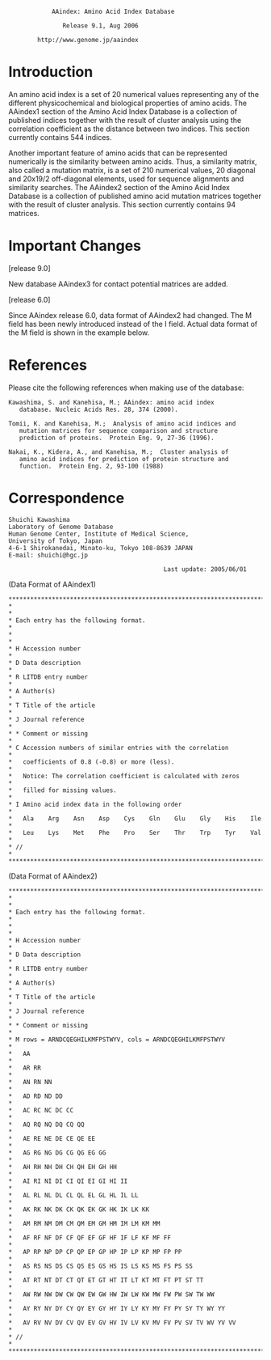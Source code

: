 
                AAindex: Amino Acid Index Database

                   Release 9.1, Aug 2006

            http://www.genome.jp/aaindex

Introduction
============

An amino acid index is a set of 20 numerical values representing any
of the different physicochemical and biological properties of amino
acids.  The AAindex1 section of the Amino Acid Index Database is a
collection of published indices together with the result of cluster
analysis using the correlation coefficient as the distance between
two indices.  This section currently contains 544 indices.

Another important feature of amino acids that can be represented
numerically is the similarity between amino acids.  Thus, a similarity
matrix, also called a mutation matrix, is a set of 210 numerical values,
20 diagonal and 20x19/2 off-diagonal elements, used for sequence
alignments and similarity searches.  The AAindex2 section of the Amino
Acid Index Database is a collection of published amino acid mutation
matrices together with the result of cluster analysis.  This section
currently contains 94 matrices.


Important Changes
=================

[release 9.0]

New database AAindex3 for contact potential matrices are added.

[release 6.0]

Since AAindex release 6.0, data format of AAindex2 had changed.
The M field has been newly introduced instead of the I field.
Actual data format of the M field is shown in the example below.


References
==========

Please cite the following references when making use of the database:

    Kawashima, S. and Kanehisa, M.; AAindex: amino acid index
       database. Nucleic Acids Res. 28, 374 (2000).

    Tomii, K. and Kanehisa, M.;  Analysis of amino acid indices and
       mutation matrices for sequence comparison and structure
       prediction of proteins.  Protein Eng. 9, 27-36 (1996).

    Nakai, K., Kidera, A., and Kanehisa, M.;  Cluster analysis of
       amino acid indices for prediction of protein structure and
       function.  Protein Eng. 2, 93-100 (1988)


Correspondence
==============

    Shuichi Kawashima
    Laboratory of Genome Database
    Human Genome Center, Institute of Medical Science,
    University of Tokyo, Japan
    4-6-1 Shirokanedai, Minato-ku, Tokyo 108-8639 JAPAN
    E-mail: shuichi@hgc.jp

                                               Last update: 2005/06/01


(Data Format of AAindex1)
```
************************************************************************
*                                                                      *
* Each entry has the following format.                                 *
*                                                                      *
* H Accession number                                                   *
* D Data description                                                   *
* R LITDB entry number                                                 *
* A Author(s)                                                          *
* T Title of the article                                               *
* J Journal reference                                                  *
* * Comment or missing                                                 *
* C Accession numbers of similar entries with the correlation          *
*   coefficients of 0.8 (-0.8) or more (less).                         *
*   Notice: The correlation coefficient is calculated with zeros       *
*   filled for missing values.                                         *
* I Amino acid index data in the following order                       *
*   Ala    Arg    Asn    Asp    Cys    Gln    Glu    Gly    His    Ile *
*   Leu    Lys    Met    Phe    Pro    Ser    Thr    Trp    Tyr    Val *
* //                                                                   *
************************************************************************
```

(Data Format of AAindex2)
```
************************************************************************
*                                                                      *
* Each entry has the following format.                                 *
*                                                                      *
* H Accession number                                                   *
* D Data description                                                   *
* R LITDB entry number                                                 *
* A Author(s)                                                          *
* T Title of the article                                               *
* J Journal reference                                                  *
* * Comment or missing                                                 *
* M rows = ARNDCQEGHILKMFPSTWYV, cols = ARNDCQEGHILKMFPSTWYV           *
*   AA                                                                 *
*   AR RR                                                              *
*   AN RN NN                                                           *
*   AD RD ND DD                                                        *
*   AC RC NC DC CC                                                     *
*   AQ RQ NQ DQ CQ QQ                                                  *
*   AE RE NE DE CE QE EE                                               *
*   AG RG NG DG CG QG EG GG                                            *
*   AH RH NH DH CH QH EH GH HH                                         *
*   AI RI NI DI CI QI EI GI HI II                                      *
*   AL RL NL DL CL QL EL GL HL IL LL                                   *
*   AK RK NK DK CK QK EK GK HK IK LK KK                                *
*   AM RM NM DM CM QM EM GM HM IM LM KM MM                             *
*   AF RF NF DF CF QF EF GF HF IF LF KF MF FF                          *
*   AP RP NP DP CP QP EP GP HP IP LP KP MP FP PP                       *
*   AS RS NS DS CS QS ES GS HS IS LS KS MS FS PS SS                    *
*   AT RT NT DT CT QT ET GT HT IT LT KT MT FT PT ST TT                 *
*   AW RW NW DW CW QW EW GW HW IW LW KW MW FW PW SW TW WW              *
*   AY RY NY DY CY QY EY GY HY IY LY KY MY FY PY SY TY WY YY           *
*   AV RV NV DV CV QV EV GV HV IV LV KV MV FV PV SV TV WV YV VV        *
* //                                                                   *
************************************************************************
```